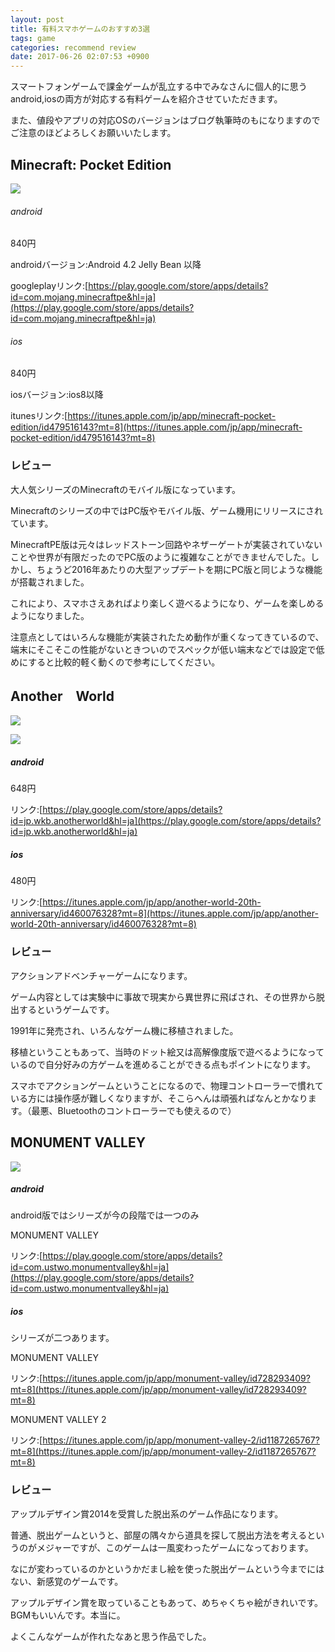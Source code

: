 ```yaml
---
layout: post
title: 有料スマホゲームのおすすめ3選
tags: game
categories: recommend review
date: 2017-06-26 02:07:53 +0900
---
```


スマートフォンゲームで課金ゲームが乱立する中でみなさんに個人的に思うandroid,iosの両方が対応する有料ゲームを紹介させていただきます。

また、値段やアプリの対応OSのバージョンはブログ執筆時のもになりますのでご注意のほどよろしくお願いいたします。

Minecraft: Pocket Edition
-------------------------

![](../../../../images/game/soft/android/minecraft.png)

###### android

840円

androidバージョン:Android 4.2 Jelly Bean 以降

googleplayリンク:[https://play.google.com/store/apps/details?id=com.mojang.minecraftpe&hl=ja](https://play.google.com/store/apps/details?id=com.mojang.minecraftpe&hl=ja)

###### ios

840円

iosバージョン:ios8以降

itunesリンク:[https://itunes.apple.com/jp/app/minecraft-pocket-edition/id479516143?mt=8](https://itunes.apple.com/jp/app/minecraft-pocket-edition/id479516143?mt=8)

### レビュー

大人気シリーズのMinecraftのモバイル版になっています。

Minecraftのシリーズの中ではPC版やモバイル版、ゲーム機用にリリースにされています。

MinecraftPE版は元々はレッドストーン回路やネザーゲートが実装されていないことや世界が有限だったのでPC版のように複雑なことができませんでした。しかし、ちょうど2016年あたりの大型アップデートを期にPC版と同じような機能が搭載されました。

これにより、スマホさえあればより楽しく遊べるようになり、ゲームを楽しめるようになりました。

注意点としてはいろんな機能が実装されたため動作が重くなってきているので、端末にそこそこの性能がないときついのでスペックが低い端末などでは設定で低めにすると比較的軽く動くので参考にしてください。

Another　World
-------------

![](../../../../images/game/soft/android/another-world-1.png)

![](../../../../images/game/soft/android/another-world-2.png)

##### android

648円

リンク:[https://play.google.com/store/apps/details?id=jp.wkb.anotherworld&hl=ja](https://play.google.com/store/apps/details?id=jp.wkb.anotherworld&hl=ja)

##### ios

480円

リンク:[https://itunes.apple.com/jp/app/another-world-20th-anniversary/id460076328?mt=8](https://itunes.apple.com/jp/app/another-world-20th-anniversary/id460076328?mt=8)

### レビュー

アクションアドベンチャーゲームになります。

ゲーム内容としては実験中に事故で現実から異世界に飛ばされ、その世界から脱出するというゲームです。

1991年に発売され、いろんなゲーム機に移植されました。

移植ということもあって、当時のドット絵又は高解像度版で遊べるようになっているので自分好みの方ゲームを進めることができる点もポイントになります。

スマホでアクションゲームということになるので、物理コントローラーで慣れている方には操作感が難しくなりますが、そこらへんは頑張ればなんとかなります。（最悪、Bluetoothのコントローラーでも使えるので）

MONUMENT VALLEY
---------------

![](../../../../images/game/soft/android/monument-valley.png)

##### android

android版ではシリーズが今の段階では一つのみ

MONUMENT VALLEY

リンク:[https://play.google.com/store/apps/details?id=com.ustwo.monumentvalley&hl=ja](https://play.google.com/store/apps/details?id=com.ustwo.monumentvalley&hl=ja)

##### ios

シリーズが二つあります。

MONUMENT VALLEY

リンク:[https://itunes.apple.com/jp/app/monument-valley/id728293409?mt=8](https://itunes.apple.com/jp/app/monument-valley/id728293409?mt=8)

MONUMENT VALLEY 2

リンク:[https://itunes.apple.com/jp/app/monument-valley-2/id1187265767?mt=8](https://itunes.apple.com/jp/app/monument-valley-2/id1187265767?mt=8)

### レビュー

アップルデザイン賞2014を受賞した脱出系のゲーム作品になります。

普通、脱出ゲームというと、部屋の隅々から道具を探して脱出方法を考えるというのがメジャーですが、このゲームは一風変わったゲームになっております。

なにが変わっているのかというかだまし絵を使った脱出ゲームという今までにはない、新感覚のゲームです。

アップルデザイン賞を取っていることもあって、めちゃくちゃ絵がきれいです。BGMもいいんです。本当に。

よくこんなゲームが作れたなあと思う作品でした。
